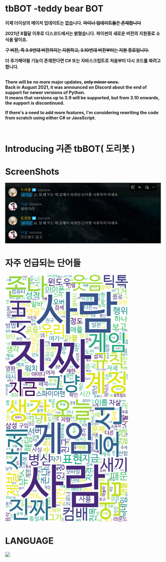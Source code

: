 # tbBOT -teddy bear BOT
  <p><b>이제 더이상의 메이저 업데이트는 없습니다. <s>마이너 업데이트들은 존재합니다</s></p><p>
  2021년 8월달 이후로 디스코드에서는 밝혔습니다. 파이썬의 새로운 버전의 지원종료 소식을 말이죠.</p><p><s>구 버전, 즉 3.9번대 버전까지는 지원하고, 3.10번대 버전부터는 지원 종료입니다.</s></p><p>
  더 추가해야될 기능이 존재한다면 C# 또는 자바스크립트로 처음부터 다시 코드를 짜려고 합니다.</p></b><br/>
  <b>There will be no more major updates, <s>only minor ones.</s><br/>
  Back in August 2021, it was announced on Discord about the end of support for newer versions of Python.<br/>
  It means that versions up to 3.9 will be supported, but from 3.10 onwards, the support is discontinued.<br/>

If there's a need to add more features, I'm considering rewriting the code from scratch using either C# or JavaScript.</p></b><br/>
# Introducing <s>기존</s> tbBOT( 도리봇 )
<style><h3>한글</h3><br />
<pre>
도리봇은 2020년 12월 27일 미국 캘리포니아에서 태어났습니다. 
현재 도리봇은 열심히 구글링을 하며 무수히 많은 정보들을 수집할뿐만 아니라 학습하고 있습니다. 
도리봇의 취미는 유튜브와 넷플릭스를 밤새도록 보는 것 입니다.
</pre></style>

# ScreenShots
<pre>
<img src="https://github.com/diligencefrozen/discordbot-main/blob/main/ss/4.PNG?raw=true">
</pre>

# 자주 언급되는 단어들
<pre>
<img src="https://github.com/diligencefrozen/discordbot-main/blob/main/ss/BSM_02.png?raw=true">
<img src="https://github.com/diligencefrozen/discordbot-main/blob/main/ss/ASM_02.png?raw=true">
</pre>

# LANGUAGE
<pre>
<img src="https://img.shields.io/badge/python-3776AB?style=for-the-badge&logo=python&logoColor=white"> 
</pre>


